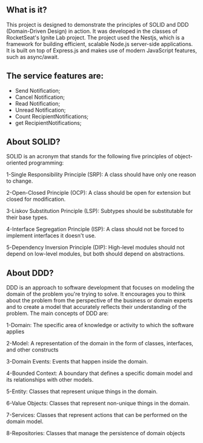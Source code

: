 ## What is it?
This project is designed to demonstrate the principles of SOLID and DDD (Domain-Driven Design) in action. It was developed in the classes of RocketSeat's Ignite Lab project. The project used the Nestjs, which is a framework for building efficient, scalable Node.js server-side applications. It is built on top of Express.js and makes use of modern JavaScript features, such as async/await.

## The service features are:
* Send Notification;
* Cancel Notification;
* Read Notification;
* Unread Notification;
* Count RecipientNotifications;
* get RecipientNotifications;

## About SOLID?
SOLID is an acronym that stands for the following five principles of object-oriented programming:

1-Single Responsibility Principle (SRP): A class should have only one reason to change.

2-Open-Closed Principle (OCP): A class should be open for extension but closed for modification.

3-Liskov Substitution Principle (LSP): Subtypes should be substitutable for their base types.

4-Interface Segregation Principle (ISP): A class should not be forced to implement interfaces it doesn't use.

5-Dependency Inversion Principle (DIP): High-level modules should not depend on low-level modules, but both should depend on abstractions.

## About DDD?
DDD is an approach to software development that focuses on modeling the domain of the problem you're trying to solve. It encourages you to think about the problem from the perspective of the business or domain experts and to create a model that accurately reflects their understanding of the problem. The main concepts of DDD are:

1-Domain: The specific area of knowledge or activity to which the software applies

2-Model: A representation of the domain in the form of classes, interfaces, and other constructs

3-Domain Events: Events that happen inside the domain.

4-Bounded Context: A boundary that defines a specific domain model and its relationships with other models.

5-Entity: Classes that represent unique things in the domain.

6-Value Objects: Classes that represent non-unique things in the domain.

7-Services: Classes that represent actions that can be performed on the domain model.

8-Repositories: Classes that manage the persistence of domain objects
